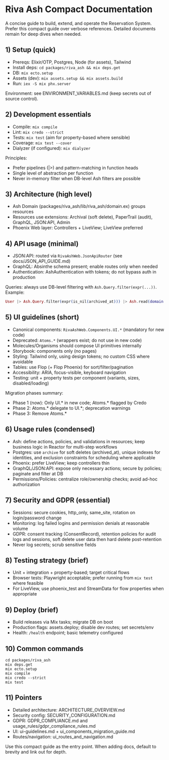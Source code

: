 # Riva Ash Compact Documentation

A concise guide to build, extend, and operate the Reservation System. Prefer this compact guide over verbose references. Detailed documents remain for deep dives when needed.

## 1) Setup (quick)
- Prereqs: Elixir/OTP, Postgres, Node (for assets), Tailwind
- Install deps: `cd packages/riva_ash && mix deps.get`
- DB: `mix ecto.setup`
- Assets (dev): `mix assets.setup && mix assets.build`
- Run: `iex -S mix phx.server`

Environment: see ENVIRONMENT_VARIABLES.md (keep secrets out of source control).

## 2) Development essentials
- Compile: `mix compile`
- Lint: `mix credo --strict`
- Tests: `mix test` (aim for property-based where sensible)
- Coverage: `mix test --cover`
- Dialyzer (if configured): `mix dialyzer`

Principles:
- Prefer pipelines (|>) and pattern-matching in function heads
- Single level of abstraction per function
- Never in-memory filter when DB-level Ash filters are possible

## 3) Architecture (high level)
- Ash Domain (packages/riva_ash/lib/riva_ash/domain.ex) groups resources
- Resources use extensions: Archival (soft delete), PaperTrail (audit), GraphQL, JSON:API, Admin
- Phoenix Web layer: Controllers + LiveView; LiveView preferred

## 4) API usage (minimal)
- JSON:API: routed via `RivaAshWeb.JsonApiRouter` (see docs/JSON_API_GUIDE.md)
- GraphQL: Absinthe schema present; enable routes only when needed
- Authentication: AshAuthentication with tokens; do not bypass auth in production

Queries: always use DB-level filtering with `Ash.Query.filter(expr(...))`. Example:

```elixir
User |> Ash.Query.filter(expr(is_nil(archived_at))) |> Ash.read(domain: RivaAsh.Accounts)
```

## 5) UI guidelines (short)
- Canonical components: `RivaAshWeb.Components.UI.*` (mandatory for new code)
- Deprecated: `Atoms.*` (wrappers exist; do not use in new code)
- Molecules/Organisms should compose UI primitives internally
- Storybook: components only (no pages)
- Styling: Tailwind only, using design tokens; no custom CSS where avoidable
- Tables: use Flop (+ Flop Phoenix) for sort/filter/pagination
- Accessibility: ARIA, focus-visible, keyboard navigation
- Testing: unit + property tests per component (variants, sizes, disabled/loading)

Migration phases summary:
- Phase 1 (now): Only UI.* in new code; Atoms.* flagged by Credo
- Phase 2: Atoms.* delegate to UI.*; deprecation warnings
- Phase 3: Remove Atoms.*

## 6) Usage rules (condensed)
- Ash: define actions, policies, and validations in resources; keep business logic in Reactor for multi-step workflows
- Postgres: use `archive` for soft deletes (archived_at), unique indexes for identities, and exclusion constraints for scheduling where applicable
- Phoenix: prefer LiveView; keep controllers thin
- GraphQL/JSON:API: expose only necessary actions; secure by policies; paginate and filter at DB
- Permissions/Policies: centralize role/ownership checks; avoid ad-hoc authorization

## 7) Security and GDPR (essential)
- Sessions: secure cookies, http_only, same_site, rotation on login/password change
- Monitoring: log failed logins and permission denials at reasonable volume
- GDPR: consent tracking (ConsentRecord), retention policies for audit logs and sessions, soft delete user data then hard delete post-retention
- Never log secrets; scrub sensitive fields

## 8) Testing strategy (brief)
- Unit + integration + property-based; target critical flows
- Browser tests: Playwright acceptable; prefer running from `mix test` where feasible
- For LiveView, use phoenix_test and StreamData for flow properties when appropriate

## 9) Deploy (brief)
- Build releases via Mix tasks; migrate DB on boot
- Production flags: assets.deploy; disable dev routes; set secrets/env
- Health: `/health` endpoint; basic telemetry configured

## 10) Common commands
```
cd packages/riva_ash
mix deps.get
mix ecto.setup
mix compile
mix credo --strict
mix test
```

## 11) Pointers
- Detailed architecture: ARCHITECTURE_OVERVIEW.md
- Security config: SECURITY_CONFIGURATION.md
- GDPR: GDPR_COMPLIANCE.md and usage_rules/gdpr_compliance_rules.md
- UI: ui-guidelines.md + ui_components_migration_guide.md
- Routes/navigation: ui_routes_and_navigation.md

Use this compact guide as the entry point. When adding docs, default to brevity and link out for depth.
